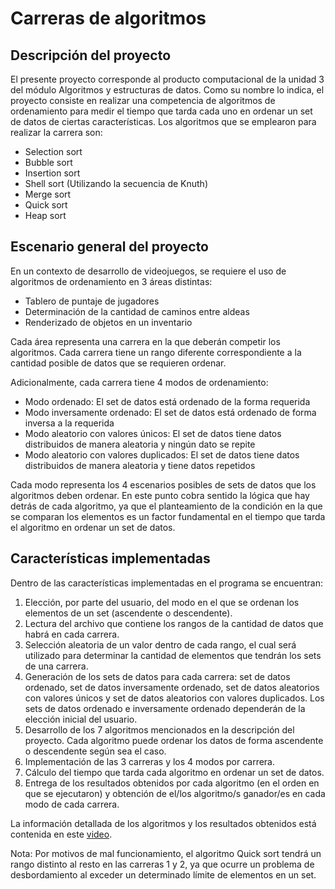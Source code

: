 # Carreras de algoritmos 

## Descripción del proyecto

El presente proyecto corresponde al producto computacional de la unidad 3 del módulo Algoritmos y estructuras de datos. Como su nombre lo indica, el proyecto consiste en realizar una competencia de algoritmos de ordenamiento para medir el tiempo que tarda cada uno en ordenar un set de datos de ciertas características. Los algoritmos que se emplearon para realizar la carrera son:

* Selection sort 
* Bubble sort 
* Insertion sort 
* Shell sort (Utilizando la secuencia de Knuth) 
* Merge sort 
* Quick sort 
* Heap sort 

## Escenario general del proyecto 

En un contexto de desarrollo de videojuegos, se requiere el uso de algoritmos de ordenamiento en 3 áreas distintas:

* Tablero de puntaje de jugadores
* Determinación de la cantidad de caminos entre aldeas 
* Renderizado de objetos en un inventario 

Cada área representa una carrera en la que deberán competir los algoritmos. Cada carrera tiene un rango diferente correspondiente a la cantidad posible de datos que se requieren ordenar.

Adicionalmente, cada carrera tiene 4 modos de ordenamiento:

* Modo ordenado: El set de datos está ordenado de la forma requerida
* Modo inversamente ordenado: El set de datos está ordenado de forma inversa a la requerida 
* Modo aleatorio con valores únicos: El set de datos tiene datos distribuidos de manera aleatoria y ningún dato se repite 
* Modo aleatorio con valores duplicados: El set de datos tiene datos distribuidos de manera aleatoria y tiene datos repetidos 

Cada modo representa los 4 escenarios posibles de sets de datos que los algoritmos deben ordenar. En este punto cobra sentido la lógica que hay detrás de cada algoritmo, ya que el planteamiento de la condición en la que se comparan los elementos es un factor fundamental en el tiempo que tarda el algoritmo en ordenar un set de datos.

## Características implementadas

Dentro de las características implementadas en el programa se encuentran:

1. Elección, por parte del usuario, del modo en el que se ordenan los elementos de un set (ascendente o descendente).
2. Lectura del archivo que contiene los rangos de la cantidad de datos que habrá en cada carrera.
3. Selección aleatoria de un valor dentro de cada rango, el cual será utilizado para determinar la cantidad de elementos que tendrán los sets de una carrera.
4. Generación de los sets de datos para cada carrera: set de datos ordenado, set de datos inversamente ordenado, set de datos aleatorios con valores únicos y set de datos aleatorios con valores duplicados. Los sets de datos ordenado e inversamente ordenado dependerán de la elección inicial del usuario.
5. Desarrollo de los 7 algoritmos mencionados en la descripción del proyecto. Cada algoritmo puede ordenar los datos de forma ascendente o descendente según sea el caso.
6. Implementación de las 3 carreras y los 4 modos por carrera.
7. Cálculo del tiempo que tarda cada algoritmo en ordenar un set de datos.
8. Entrega de los resultados obtenidos por cada algoritmo (en el orden en que se ejecutaron) y obtención de el/los algoritmo/s ganador/es en cada modo de cada carrera.

La información detallada de los algoritmos y los resultados obtenidos está contenida en este [video](https://drive.google.com/file/d/1Vy0OiXqjvItWSoFqjGF0I3O5cQ7ASnCb/view?usp=sharing).

Nota: Por motivos de mal funcionamiento, el algoritmo Quick sort tendrá un rango distinto al resto en las carreras 1 y 2, ya que ocurre un problema de desbordamiento al exceder un determinado límite de elementos en un set.

